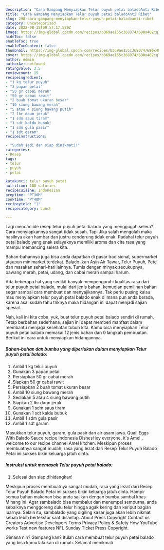 ```yaml
---
description: "Cara Gampang Menyiapkan Telur puyuh petai baladoAnti Ribet"
title: "Cara Gampang Menyiapkan Telur puyuh petai baladoAnti Ribet"
slug: 298-cara-gampang-menyiapkan-telur-puyuh-petai-baladoanti-ribet
category: Uncategorized
date: 2022-08-15T09:57:17.589Z
image: https://img-global.cpcdn.com/recipes/b369ae155c368074/680x482cq70/telur-puyuh-petai-balado-foto-resep-utama.jpg
hideToc: false
enableToc: true
enableTocContent: false
thumbnail: https://img-global.cpcdn.com/recipes/b369ae155c368074/680x482cq70/telur-puyuh-petai-balado-foto-resep-utama.jpg
cover: https://img-global.cpcdn.com/recipes/b369ae155c368074/680x482cq70/telur-puyuh-petai-balado-foto-resep-utama.jpg
author: Admin
authorAv: notfound
ratingvalue: 3.5
reviewcount: 15
recipeingredient:
- "1 kg telur puyuh"
- "3 papan petai"
- "50 gr cabai merah"
- "50 gr cabai rawit"
- "2 buah tomat ukuran besar"
- "10 siung bawang merah"
- "5 atau 4 siung bawang putih"
- "2 lbr daun jeruk"
- "1 sdm saus tiram"
- "1 sdt kaldu bubuk"
- "1 sdm gula pasir"
- "1 sdt garam"
recipeinstructions:

- "Sudah jadi dan siap dinikmati!"
categories:
- Resep
tags:
- telur
- puyuh
- petai

katakunci: telur puyuh petai 
nutrition: 108 calories
recipecuisine: Indonesian
preptime: "PT36M"
cooktime: "PT48M"
recipeyield: "1"
recipecategory: Lunch

---
```



Lagi mencari ide resep telur puyuh petai balado yang menggugah selera? Cara menyiapkannya sangat tidak susah. Tapi Jika salah mengolah maka hasilnya akan hambar dan justru cenderung tidak enak. Padahal telur puyuh petai balado yang enak selayaknya memiliki aroma dan cita rasa yang mampu memancing selera kita.


Bahan-bahannya juga bisa anda dapatkan di pasar tradisional, supermarket ataupun minimarket terdekat. Balado Ikan Asin Air Tawar, Telur Puyuh, Pete dan masakan sehari-hari lainnya. Tumis dengan minyak secukupnya, bawang merah, petai, udang, dan cabai merah sampai harum.

Ada beberapa hal yang sedikit banyak mempengaruhi kualitas rasa dari telur puyuh petai balado, mulai dari jenis bahan, kemudian pemilihan bahan segar sampai cara membuat dan menyajikannya. Tak perlu pusing kalau mau menyiapkan telur puyuh petai balado enak di mana pun anda berada, karena asal sudah tahu triknya maka hidangan ini dapat menjadi sajian spesial.


Nah, kali ini kita coba, yuk, buat telur puyuh petai balado sendiri di rumah. Tetap berbahan sederhana, sajian ini dapat memberi manfaat dalam membantu menjaga kesehatan tubuh kita. Kamu bisa menyiapkan Telur puyuh petai balado memakai 12 jenis bahan dan 0 langkah pembuatan. Berikut ini cara untuk menyiapkan hidangannya.

<!--inarticleads1-->

##### Bahan-bahan dan bumbu yang diperlukan dalam menyiapkan Telur puyuh petai balado:

1. Ambil 1 kg telur puyuh
1. Gunakan 3 papan petai
1. Persiapkan 50 gr cabai merah
1. Siapkan 50 gr cabai rawit
1. Persiapkan 2 buah tomat ukuran besar
1. Ambil 10 siung bawang merah
1. Sediakan 5 atau 4 siung bawang putih
1. Siapkan 2 lbr daun jeruk
1. Gunakan 1 sdm saus tiram
1. Gunakan 1 sdt kaldu bubuk
1. Ambil 1 sdm gula pasir
1. Ambil 1 sdt garam


Masukkan telur puyuh, garam, gula pasir dan air asam jawa. Quail Eggs With Balado Sauce recipe Indonesia DishesHey everyone, it&#39;s Amel , welcome to our recipe channel Amel kitchen. Meskipun proses membuatnya sangat mudah, rasa yang lezat dari Resep Telur Puyuh Balado Petai ini sukses bikin keluarga jatuh cinta. 

<!--inarticleads2-->

##### Instruksi untuk memasak Telur puyuh petai balado:


1. Selesai dan siap dihidangkan!

Meskipun proses membuatnya sangat mudah, rasa yang lezat dari Resep Telur Puyuh Balado Petai ini sukses bikin keluarga jatuh cinta. Hampir semua bahan makanan bisa anda sajikan dengan bumbu sambal khas Minang ini. Agar sambalado bisa membalut dan menempel sempurna, anda sebaiknya menggoreng dulu telur hingga agak kering dan keriput bagian luarnya. Selain itu, sambalado yang digiling kasar juga akan lebih nikmat sebab lebih bertekstur saat disantap. About Press Copyright Contact us Creators Advertise Developers Terms Privacy Policy &amp; Safety How YouTube works Test new features NFL Sunday Ticket Press Copyright. 

Gimana nih? Gampang kan? Itulah cara membuat telur puyuh petai balado yang bisa kamu lakukan di rumah. Selamat menikmati
